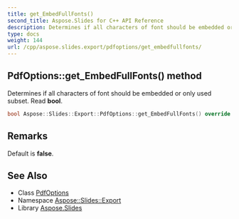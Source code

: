 ```yaml
---
title: get_EmbedFullFonts()
second_title: Aspose.Slides for C++ API Reference
description: Determines if all characters of font should be embedded or only used subset. Read bool.
type: docs
weight: 144
url: /cpp/aspose.slides.export/pdfoptions/get_embedfullfonts/
---
```

## PdfOptions::get_EmbedFullFonts() method


Determines if all characters of font should be embedded or only used subset. Read **bool**.

```cpp
bool Aspose::Slides::Export::PdfOptions::get_EmbedFullFonts() override
```

## Remarks


Default is **false**. 
## See Also

* Class [PdfOptions](./)
* Namespace [Aspose::Slides::Export](../)
* Library [Aspose.Slides](../../)